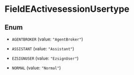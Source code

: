 

# FieldEActivesessionUsertype

## Enum


* `AGENTBROKER` (value: `"AgentBroker"`)

* `ASSISTANT` (value: `"Assistant"`)

* `EZSIGNUSER` (value: `"EzsignUser"`)

* `NORMAL` (value: `"Normal"`)



